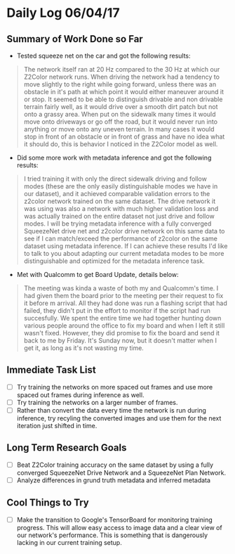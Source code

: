 # Daily Log 06/04/17

## Summary of Work Done so Far

- Tested squeeze net on the car and got the following results:

> The network itself ran at 20 Hz compared to the 30 Hz at which our Z2Color network runs. When driving the network had a tendency to move slightly to the right while going forward, unless there was an obstacle in it's path at which point it would either maneuver around it or stop. It seemed to be able to distinguish drivable and non drivable terrain fairly well, as it would drive over a smooth dirt patch but not onto a grassy area. When put on the sidewalk many times it would move onto driveways or go off the road, but it would never run into anything or move onto any uneven terrain. In many cases it would stop in front of an obstacle or in front of grass and have no idea what it should do, this is behavior I noticed in the Z2Color model as well.

- Did some more work with metadata inference and got the following results:

> I tried training it with only the direct sidewalk driving and follow modes (these are the only easily distinguishable modes we have in our dataset), and it achieved comparable validation errors to the z2color network trained on the same dataset. The drive network it was using was also a network with much higher validation loss and was actually trained on the entire dataset not just drive and follow modes. I will be trying metadata inference with a fully converged SqueezeNet drive net and z2color drive network on this same data to see if I can match/exceed the performance of z2color on the same dataset using metadata inference. If I can achieve these results I'd like to talk to you about adapting our current metadata modes to be more distinguishable and optimized for the metadata inference task.

- Met with Qualcomm to get Board Update, details below:

> The meeting was kinda a waste of both my and Qualcomm's time. I had given them the board prior to the meeting per their request to fix it before m arrival. All they had done was run a flashing script that had failed, they didn't put in the effort to monitor if the script had run succesfully. We spent the entire time we had together hunting down various people around the office to fix my board and when I left it still wasn't fixed. However, they did promise to fix the board and send it back to me by Friday. It's Sunday now, but it doesn't matter when I get it, as long as it's not wasting my time.

## Immediate Task List

- [ ] Try training the networks on more spaced out frames and use more spaced out frames during inference as well.
- [ ] Try training the networks on a larger number of frames.
- [ ] Rather than convert the data every time the network is run during inference, try recyling the converted images and use them for the next iteration just shifted in time.

## Long Term Research Goals

- [ ] Beat Z2Color training accuracy on the same dataset by using a fully converged SqueezeNet Drive Network and a SqueezeNet Plan Network.
- [ ] Analyze differences in grund truth metadata and inferred metadata

## Cool Things to Try

- [ ] Make the transition to Google's TensorBoard for monitoring training progress. This will allow easy access to image data and a clear view of our network's performance. This is something that is dangerously lacking in our current training setup.
